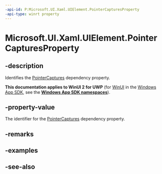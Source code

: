 ```yaml
---
-api-id: P:Microsoft.UI.Xaml.UIElement.PointerCapturesProperty
-api-type: winrt property
---
```


<!-- Property syntax
public Windows.UI.Xaml.DependencyProperty PointerCapturesProperty { get; }
-->

# Microsoft.UI.Xaml.UIElement.PointerCapturesProperty

## -description
Identifies the [PointerCaptures](uielement_pointercaptures.md) dependency property.

**This documentation applies to WinUI 2 for UWP** (for [WinUI](/windows/apps/winui/winui3/) in the [Windows App SDK](/windows/apps/windows-app-sdk/), see the **[Windows App SDK namespaces](/windows/windows-app-sdk/api/winrt/)**).

## -property-value
The identifier for the [PointerCaptures](uielement_pointercaptures.md) dependency property.

## -remarks

## -examples

## -see-also
